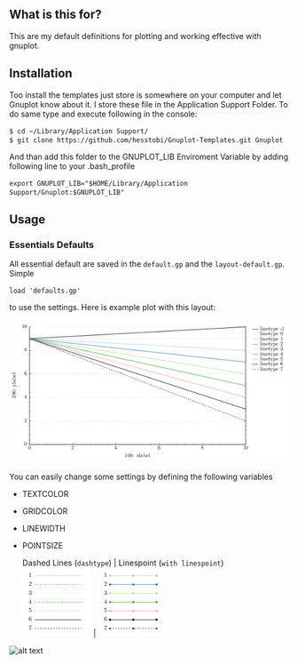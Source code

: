 ## What is this for?

This are my default definitions for plotting and working effective with gnuplot.

## Installation

Too install the templates just store is somewhere on your computer and let Gnuplot know about it. I store these file in the Application Support Folder. To do same type and execute following in the console:

	$ cd ~/Library/Application Support/
	$ git clone https://github.com/hesstobi/Gnuplot-Templates.git Gnuplot

And than add this folder to the GNUPLOT\_LIB Enviroment Variable by adding following line to your .bash_profile

    export GNUPLOT_LIB="$HOME/Library/Application Support/Gnuplot:$GNUPLOT_LIB"

## Usage

###   Essentials Defaults

All essential default are saved in the `default.gp` and the `layout-default.gp`. Simple 

	load 'defaults.gp'

to use the settings. Here is example plot with this layout:

![Default Layout](help/test-defaultsPNG.png)

You can easily change some settings by defining the following variables

* TEXTCOLOR
* GRIDCOLOR
* LINEWIDTH
* POINTSIZE

	Dashed Lines (`dashtype`)  | Linespoint (`with linespoint`)
	![Test Linetypes DashedPNG](help/test-linetypes-dashedPNG.png)  | ![Test Linetypes PointsPNG](help/test-linetypes-pointsPNG.png)


    
![alt text](help/Plot_test.pdf[2] "Title")